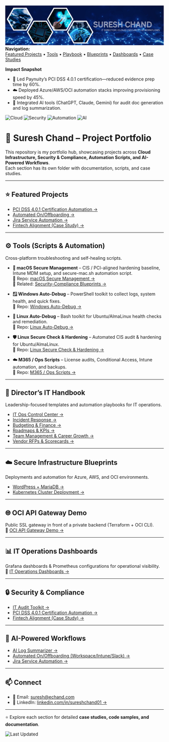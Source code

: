 ![Suresh Chand Banner](./assets/banner.png)
**Navigation:**  
[Featured Projects](#-featured-projects) • [Tools](#-tools--automation) • [Playbook](https://github.com/suresh-1001/Portfolio-Playbook) • [Blueprints](https://github.com/suresh-1001/secure-infra-blueprints) • [Dashboards](https://github.com/suresh-1001/it-ops-dashboards) • [Case Studies](https://github.com/suresh-1001/case-studies)

**Impact Snapshot**
- 💠 Led Paynuity’s PCI DSS 4.0.1 certification—reduced evidence prep time by 60%.
- ☁️ Deployed Azure/AWS/OCI automation stacks improving provisioning speed by 45%.
- 🧠 Integrated AI tools (ChatGPT, Claude, Gemini) for audit doc generation and log summarization.

![Cloud](https://img.shields.io/badge/Cloud-Azure%20%7C%20AWS%20%7C%20OCI-blue)
![Security](https://img.shields.io/badge/Security-PCI%20DSS%204.0.1%20%7C%20CIS-green)
![Automation](https://img.shields.io/badge/Automation-Scripts%20%26%20Workflows-orange)
![AI](https://img.shields.io/badge/AI-ChatGPT%20%7C%20Claude%20%7C%20Gemini-purple)

# 🚀 Suresh Chand – Project Portfolio

This repository is my portfolio hub, showcasing projects across **Cloud Infrastructure, Security & Compliance, Automation Scripts, and AI-Powered Workflows**.  
Each section has its own folder with documentation, scripts, and case studies.

---

## ⭐ Featured Projects
- [PCI DSS 4.0.1 Certification Automation →](https://github.com/suresh-1001/pci-dss-certification-automation)
- [Automated On/Offboarding →](https://github.com/suresh-1001/hr-onboarding-automation)
- [Jira Service Automation →](https://github.com/suresh-1001/jira-service-automation)
- [Fintech Alignment (Case Study) →](https://github.com/suresh-1001/fintech-alignment-project)

---

## ⚙️ Tools (Scripts & Automation)
Cross-platform troubleshooting and self-healing scripts.

- ** macOS Secure Management** – CIS / PCI-aligned hardening baseline, Intune MDM setup, and secure-mac.sh automation script.  
  🔗 Repo: [macOS Secure Management →](https://github.com/suresh-1001/suresh-1001/tree/main/Tools/macos-secure-management)  
  🔗 Related: [Security-Compliance Blueprints →](https://github.com/suresh-1001/secure-infra-blueprints)

- **🪟 Windows Auto-Debug** – PowerShell toolkit to collect logs, system health, and quick fixes.  
  🔗 Repo: [Windows Auto-Debug →](https://github.com/suresh-1001/tools-monorepo/tree/main/windows-auto-debug)

- **🐧 Linux Auto-Debug** – Bash toolkit for Ubuntu/AlmaLinux health checks and remediation.  
  🔗 Repo: [Linux Auto-Debug →](https://github.com/suresh-1001/tools-monorepo/tree/main/linux-auto-debug)

- **🛡️ Linux Secure Check & Hardening** – Automated CIS audit & hardening for Ubuntu/AlmaLinux.  
  🔗 Repo: [Linux Secure Check & Hardening →](https://github.com/suresh-1001/tools-monorepo/tree/main/linux-secure-check)

- **☁️ M365 / Ops Scripts** – License audits, Conditional Access, Intune automation, and backups.  
  🔗 Repo: [M365 / Ops Scripts →](https://github.com/suresh-1001/tools-monorepo/tree/main/m365-scripts)

---

## 📂 Director’s IT Handbook
Leadership-focused templates and automation playbooks for IT operations.

- [IT Ops Control Center →](https://github.com/suresh-1001/it-ops-control-center)
- [Incident Response →](https://github.com/suresh-1001/it-director-handbook/tree/main/Incident-Response)
- [Budgeting & Finance →](https://github.com/suresh-1001/it-director-handbook/tree/main/Budgeting)
- [Roadmaps & KPIs →](https://github.com/suresh-1001/it-director-handbook/tree/main/Roadmaps)
- [Team Management & Career Growth →](https://github.com/suresh-1001/it-director-handbook/tree/main/Team-Management)
- [Vendor RFPs & Scorecards →](https://github.com/suresh-1001/it-director-handbook/tree/main/RFPs)

---

## ☁️ Secure Infrastructure Blueprints
Deployments and automation for Azure, AWS, and OCI environments.

- [WordPress + MariaDB →](https://github.com/suresh-1001/secure-infra-blueprints/tree/main/Examples/WordPress-Docker)
- [Kubernetes Cluster Deployment →](https://github.com/suresh-1001/secure-infra-blueprints/tree/main/Kubernetes-Cluster)

---

## 🌐 OCI API Gateway Demo
Public SSL gateway in front of a private backend (Terraform + OCI CLI).  
🔗 [OCI API Gateway Demo →](https://github.com/suresh-1001/secure-infra-blueprints/tree/main/OCI-API-Gateway)

---

## 📊 IT Operations Dashboards
Grafana dashboards & Prometheus configurations for operational visibility.  
🔗 [IT Operations Dashboards →](https://github.com/suresh-1001/it-ops-dashboards)

---

## 🔒 Security & Compliance
- [IT Audit Toolkit →](https://github.com/suresh-1001/it-audit-toolkit)
- [PCI DSS 4.0.1 Certification Automation →](https://github.com/suresh-1001/pci-dss-certification-automation)
- [Fintech Alignment (Case Study) →](https://github.com/suresh-1001/fintech-alignment-project)

---

## 🧠 AI-Powered Workflows
- [AI Log Summarizer →](https://github.com/suresh-1001/suresh-1001/tree/main/AI-Automation/ai-log-summarizer)
- [Automated On/Offboarding (Workspace/Intune/Slack) →](https://github.com/suresh-1001/hr-onboarding-automation)
- [Jira Service Automation →](https://github.com/suresh-1001/jira-service-automation)

---

## 📫 Connect
- 📧 Email: [suresh@echand.com](mailto:suresh@echand.com)  
- 💼 LinkedIn: [linkedin.com/in/sureshchand01 →](https://www.linkedin.com/in/sureshchand01)

---

⭐ Explore each section for detailed **case studies, code samples, and documentation**.

![Last Updated](https://img.shields.io/github/last-commit/suresh-1001/suresh-1001?label=Last%20Updated&color=blue)
